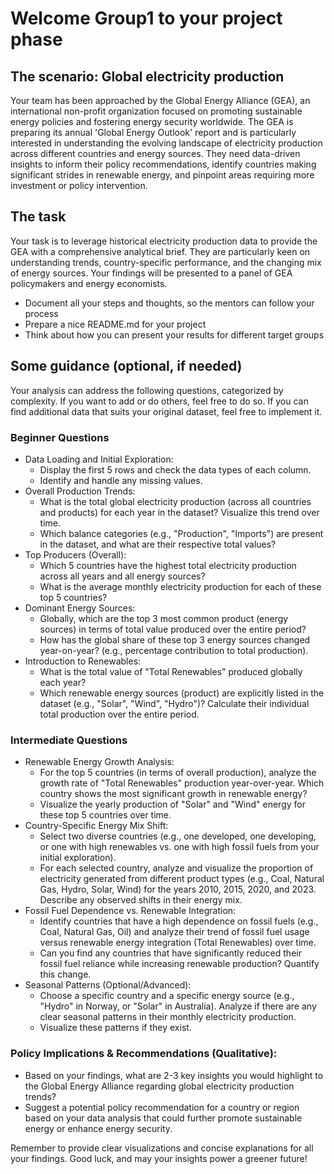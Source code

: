 # Welcome Group1 to your project phase

## The scenario: Global electricity production
Your team has been approached by the Global Energy Alliance (GEA), an international non-profit organization focused on promoting sustainable energy policies and fostering energy security worldwide.
The GEA is preparing its annual 'Global Energy Outlook' report and is particularly interested in understanding the evolving landscape of electricity production across different countries and energy sources. They need data-driven insights to inform their policy recommendations, identify countries making significant strides in renewable energy, and pinpoint areas requiring more investment or policy intervention.

## The task
Your task is to leverage historical electricity production data to provide the GEA with a comprehensive analytical brief. They are particularly keen on understanding trends, country-specific performance, and the changing mix of energy sources. Your findings will be presented to a panel of GEA policymakers and energy economists.

- Document all your steps and thoughts, so the mentors can follow your process
- Prepare a nice README.md for your project
- Think about how you can present your results for different target groups

## Some guidance (optional, if needed)
Your analysis can address the following questions, categorized by complexity.
If you want to add or do others, feel free to do so. 
If you can find additional data that suits your original dataset, feel free to implement it.

### Beginner Questions
- Data Loading and Initial Exploration:
    - Display the first 5 rows and check the data types of each column.
    - Identify and handle any missing values.
- Overall Production Trends:
    - What is the total global electricity production (across all countries and products) for each year in the dataset? Visualize this trend over time.
    - Which balance categories (e.g., "Production", "Imports") are present in the dataset, and what are their respective total values?
- Top Producers (Overall):
    - Which 5 countries have the highest total electricity production across all years and all energy sources?
    - What is the average monthly electricity production for each of these top 5 countries?
- Dominant Energy Sources:
    - Globally, which are the top 3 most common product (energy sources) in terms of total value produced over the entire period?
    - How has the global share of these top 3 energy sources changed year-on-year? (e.g., percentage contribution to total production).
- Introduction to Renewables:
    - What is the total value of "Total Renewables" produced globally each year?
    - Which renewable energy sources (product) are explicitly listed in the dataset (e.g., "Solar", "Wind", "Hydro")? Calculate their individual total production over the entire period.
### Intermediate Questions
- Renewable Energy Growth Analysis:
    - For the top 5 countries (in terms of overall production), analyze the growth rate of "Total Renewables" production year-over-year. Which country shows the most significant growth in renewable energy?
    - Visualize the yearly production of "Solar" and "Wind" energy for these top 5 countries over time.
- Country-Specific Energy Mix Shift:
    - Select two diverse countries (e.g., one developed, one developing, or one with high renewables vs. one with high fossil fuels from your initial exploration).
    - For each selected country, analyze and visualize the proportion of electricity generated from different product types (e.g., Coal, Natural Gas, Hydro, Solar, Wind) for the years 2010, 2015, 2020, and 2023. Describe any observed shifts in their energy mix.
- Fossil Fuel Dependence vs. Renewable Integration:
    - Identify countries that have a high dependence on fossil fuels (e.g., Coal, Natural Gas, Oil) and analyze their trend of fossil fuel usage versus renewable energy integration (Total Renewables) over time.
    - Can you find any countries that have significantly reduced their fossil fuel reliance while increasing renewable production? Quantify this change.
- Seasonal Patterns (Optional/Advanced):
    - Choose a specific country and a specific energy source (e.g., "Hydro" in Norway, or "Solar" in Australia). Analyze if there are any clear seasonal patterns in their monthly electricity production.
    - Visualize these patterns if they exist.
### Policy Implications & Recommendations (Qualitative):
- Based on your findings, what are 2-3 key insights you would highlight to the Global Energy Alliance regarding global electricity production trends?
- Suggest a potential policy recommendation for a country or region based on your data analysis that could further promote sustainable energy or enhance energy security.

Remember to provide clear visualizations and concise explanations for all your findings. Good luck, and may your insights power a greener future!

